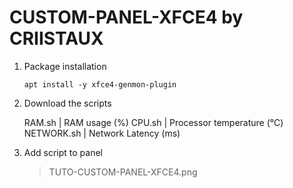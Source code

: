CUSTOM-PANEL-XFCE4 by CRIISTAUX
==============================================================

1. Package installation

   `apt install -y xfce4-genmon-plugin`

2. Download the scripts

	 RAM.sh			| RAM usage (%)
	 CPU.sh			| Processor temperature (°C)
	 NETWORK.sh		| Network Latency (ms)

3. Add script to panel
	> TUTO-CUSTOM-PANEL-XFCE4.png
